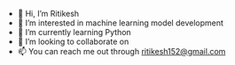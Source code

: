- 👋 Hi, I’m Ritikesh
- 👀 I’m interested in machine learning model development
- 🌱 I’m currently learning Python
- 💞️ I’m looking to collaborate on
- 📫 You can reach me out through ritikesh152@gmail.com

<!---
Riti70912/Riti70912 is a ✨ special ✨ repository because its `README.md` (this file) appears on your GitHub profile.
You can click the Preview link to take a look at your changes.
--->

